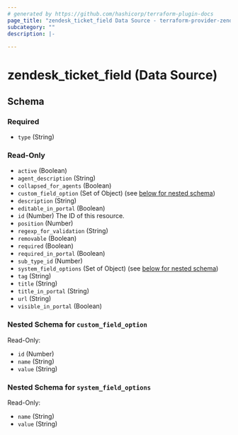 ```yaml
---
# generated by https://github.com/hashicorp/terraform-plugin-docs
page_title: "zendesk_ticket_field Data Source - terraform-provider-zendesk"
subcategory: ""
description: |-
  
---
```


# zendesk_ticket_field (Data Source)





<!-- schema generated by tfplugindocs -->
## Schema

### Required

- `type` (String)

### Read-Only

- `active` (Boolean)
- `agent_description` (String)
- `collapsed_for_agents` (Boolean)
- `custom_field_option` (Set of Object) (see [below for nested schema](#nestedatt--custom_field_option))
- `description` (String)
- `editable_in_portal` (Boolean)
- `id` (Number) The ID of this resource.
- `position` (Number)
- `regexp_for_validation` (String)
- `removable` (Boolean)
- `required` (Boolean)
- `required_in_portal` (Boolean)
- `sub_type_id` (Number)
- `system_field_options` (Set of Object) (see [below for nested schema](#nestedatt--system_field_options))
- `tag` (String)
- `title` (String)
- `title_in_portal` (String)
- `url` (String)
- `visible_in_portal` (Boolean)

<a id="nestedatt--custom_field_option"></a>
### Nested Schema for `custom_field_option`

Read-Only:

- `id` (Number)
- `name` (String)
- `value` (String)


<a id="nestedatt--system_field_options"></a>
### Nested Schema for `system_field_options`

Read-Only:

- `name` (String)
- `value` (String)


